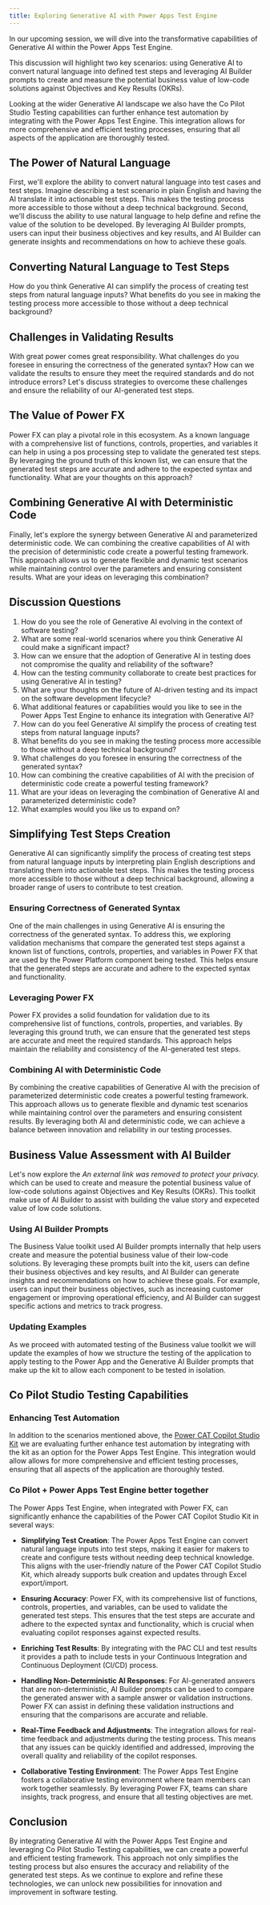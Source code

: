 ```yaml
---
title: Exploring Generative AI with Power Apps Test Engine
---
```


In our upcoming session, we will dive into the transformative capabilities of Generative AI within the Power Apps Test Engine.

This discussion will highlight two key scenarios: using Generative AI to convert natural language into defined test steps and leveraging AI Builder prompts to create and measure the potential business value of low-code solutions against Objectives and Key Results (OKRs).

Looking at the wider Generative AI landscape we also have the Co Pilot Studio Testing capabilities can further enhance test automation by integrating with the Power Apps Test Engine. This integration allows for more comprehensive and efficient testing processes, ensuring that all aspects of the application are thoroughly tested.

## The Power of Natural Language

First, we'll explore the ability to convert natural language into test cases and test steps. Imagine describing a test scenario in plain English and having the AI translate it into actionable test steps. This makes the testing process more accessible to those without a deep technical background. Second, we'll discuss the ability to use natural language to help define and refine the value of the solution to be developed. By leveraging AI Builder prompts, users can input their business objectives and key results, and AI Builder can generate insights and recommendations on how to achieve these goals.

## Converting Natural Language to Test Steps

How do you think Generative AI can simplify the process of creating test steps from natural language inputs? What benefits do you see in making the testing process more accessible to those without a deep technical background?

## Challenges in Validating Results

With great power comes great responsibility. What challenges do you foresee in ensuring the correctness of the generated syntax? How can we validate the results to ensure they meet the required standards and do not introduce errors? Let's discuss strategies to overcome these challenges and ensure the reliability of our AI-generated test steps.

## The Value of Power FX

Power FX can play a pivotal role in this ecosystem. As a known language with a comprehensive list of functions, controls, properties, and variables it can help in using a pos processing step to validate the generated test steps. By leveraging the ground truth of this known list, we can ensure that the generated test steps are accurate and adhere to the expected syntax and functionality. What are your thoughts on this approach?

## Combining Generative AI with Deterministic Code

Finally, let's explore the synergy between Generative AI and parameterized deterministic code. We can combining the creative capabilities of AI with the precision of deterministic code create a powerful testing framework. This approach allows us to generate flexible and dynamic test scenarios while maintaining control over the parameters and ensuring consistent results. What are your ideas on leveraging this combination?

## Discussion Questions

1. How do you see the role of Generative AI evolving in the context of software testing?
2. What are some real-world scenarios where you think Generative AI could make a significant impact?
3. How can we ensure that the adoption of Generative AI in testing does not compromise the quality and reliability of the software?
4. How can the testing community collaborate to create best practices for using Generative AI in testing?
5. What are your thoughts on the future of AI-driven testing and its impact on the software development lifecycle?
6. What additional features or capabilities would you like to see in the Power Apps Test Engine to enhance its integration with Generative AI?
7. How can do you feel Generative AI simplify the process of creating test steps from natural language inputs?
8. What benefits do you see in making the testing process more accessible to those without a deep technical background?
9. What challenges do you foresee in ensuring the correctness of the generated syntax?
10. How can combining the creative capabilities of AI with the precision of deterministic code create a powerful testing framework?
11. What are your ideas on leveraging the combination of Generative AI and parameterized deterministic code?
12. What examples would you like us to expand on?

## Simplifying Test Steps Creation

Generative AI can significantly simplify the process of creating test steps from natural language inputs by interpreting plain English descriptions and translating them into actionable test steps. This makes the testing process more accessible to those without a deep technical background, allowing a broader range of users to contribute to test creation.

### Ensuring Correctness of Generated Syntax

One of the main challenges in using Generative AI is ensuring the correctness of the generated syntax. To address this, we exploring validation mechanisms that compare the generated test steps against a known list of functions, controls, properties, and variables in Power FX that are used by the Power Platform component being tested. This helps ensure that the generated steps are accurate and adhere to the expected syntax and functionality.

### Leveraging Power FX

Power FX provides a solid foundation for validation due to its comprehensive list of functions, controls, properties, and variables. By leveraging this ground truth, we can ensure that the generated test steps are accurate and meet the required standards. This approach helps maintain the reliability and consistency of the AI-generated test steps.

### Combining AI with Deterministic Code

By combining the creative capabilities of Generative AI with the precision of parameterized deterministic code creates a powerful testing framework. This approach allows us to generate flexible and dynamic test scenarios while maintaining control over the parameters and ensuring consistent results. By leveraging both AI and deterministic code, we can achieve a balance between innovation and reliability in our testing processes.

## Business Value Assessment with AI Builder

Let's now explore the *An external link was removed to protect your privacy.* which can be used to create and measure the potential business value of low-code solutions against Objectives and Key Results (OKRs). This toolkit make use of AI Builder to assist with building the value story and expeceted value of low code solutions.

### Using AI Builder Prompts

The Business Value toolkit used AI Builder prompts internally that help users create and measure the potential business value of their low-code solutions. By leveraging these prompts built into the kit, users can define their business objectives and key results, and AI Builder can generate insights and recommendations on how to achieve these goals. For example, users can input their business objectives, such as increasing customer engagement or improving operational efficiency, and AI Builder can suggest specific actions and metrics to track progress.

### Updating Examples

As we proceed with automated testing of the Business value toolkit we will update the examples of how we structure the testing of the application to apply testing to the Power App and the Generative AI Builder prompts that make up the kit to allow each component to be tested in isolation.

## Co Pilot Studio Testing Capabilities

### Enhancing Test Automation

In addition to the scenarios mentioned above, the [Power CAT Copilot Studio Kit](https://github.com/microsoft/Power-CAT-Copilot-Studio-Kit) we are evaluating further enhance test automation by integrating with the kit as an option for the Power Apps Test Engine. This integration would allow allows for more comprehensive and efficient testing processes, ensuring that all aspects of the application are thoroughly tested.

### Co Pilot + Power Apps Test Engine better together

The Power Apps Test Engine, when integrated with Power FX, can significantly enhance the capabilities of the Power CAT Copilot Studio Kit in several ways:

- **Simplifying Test Creation**: The Power Apps Test Engine can convert natural language inputs into test steps, making it easier for makers to create and configure tests without needing deep technical knowledge. This aligns with the user-friendly nature of the Power CAT Copilot Studio Kit, which already supports bulk creation and updates through Excel export/import.

- **Ensuring Accuracy**: Power FX, with its comprehensive list of functions, controls, properties, and variables, can be used to validate the generated test steps. This ensures that the test steps are accurate and adhere to the expected syntax and functionality, which is crucial when evaluating copilot responses against expected results.

- **Enriching Test Results**: By integrating with the PAC CLI and test results it provides a path to include tests in your Continuous Integration and Continuous Deployment (CI/CD) process.

- **Handling Non-Deterministic AI Responses**: For AI-generated answers that are non-deterministic, AI Builder prompts can be used to compare the generated answer with a sample answer or validation instructions. Power FX can assist in defining these validation instructions and ensuring that the comparisons are accurate and reliable.

- **Real-Time Feedback and Adjustments**: The integration allows for real-time feedback and adjustments during the testing process. This means that any issues can be quickly identified and addressed, improving the overall quality and reliability of the copilot responses.

- **Collaborative Testing Environment**: The Power Apps Test Engine fosters a collaborative testing environment where team members can work together seamlessly. By leveraging Power FX, teams can share insights, track progress, and ensure that all testing objectives are met.

## Conclusion

By integrating Generative AI with the Power Apps Test Engine and leveraging Co Pilot Studio Testing capabilities, we can create a powerful and efficient testing framework. This approach not only simplifies the testing process but also ensures the accuracy and reliability of the generated test steps. As we continue to explore and refine these technologies, we can unlock new possibilities for innovation and improvement in software testing.